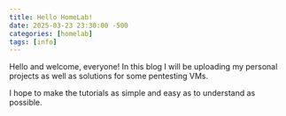 ```yaml
---
title: Hello HomeLab!
date: 2025-03-23 23:30:00 -500
categories: [homelab]
tags: [info]
---
```


Hello and welcome, everyone! In this blog I will be uploading my personal projects as well as solutions for some pentesting VMs.

I hope to make the tutorials as simple and easy as to understand as possible.



